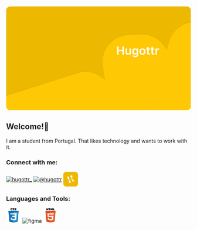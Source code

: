 ![Design and Development](https://github.com/HugoAlmeid4/HugoAlmeid4/blob/main/Frame%202%20(1).png?raw=true)


## Welcome!👋

I am a student from Portugal. That likes technology and wants to work with it.


<h3 align="left">Connect with me:</h3>
<p align="left">
  
<a href="https://twitter.com/hugottr_" target="blank"><img align="center" src="https://raw.githubusercontent.com/rahuldkjain/github-profile-readme-generator/master/src/images/icons/Social/twitter.svg" alt="hugottr_" height="30" width="40" /></a>
<a href="https://www.youtube.com/@Hugottr" target="blank"><img align="center" src="https://upload.wikimedia.org/wikipedia/commons/e/ef/Youtube_logo.png" alt="@hugottr" height="25" width="35" /></a>
<a href="https://hugottr.com"><img align="center" src="https://github.com/HugoAlmeid4/HugoAlmeid4/blob/main/Frame%202%20(3).png?raw=true" alt="hugottr_" height="40" width="40" /></a>

</p>

<h3 align="left">Languages and Tools:</h3>
<p align="left"><img src="https://raw.githubusercontent.com/devicons/devicon/master/icons/css3/css3-original-wordmark.svg" alt="css3" width="40" height="40"/>
<img src="https://www.vectorlogo.zone/logos/figma/figma-icon.svg" alt="figma" width="33" height="33"/> 
<img src="https://raw.githubusercontent.com/devicons/devicon/master/icons/html5/html5-original-wordmark.svg" alt="html5" width="40" height="40"/></p>
